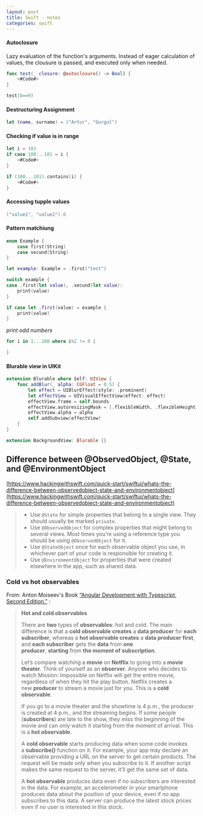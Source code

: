 ```yaml
---
layout: post
title: Swift - notes
categories: swift
---
```


#### Autoclosure

Lazy evaluation of the function's arguments. Instead of eager calculation of values, the clousure is passed, and executed only when needed.

```swift
func test(_ closure: @autoclosure() -> Bool) {
    <#Code#>
}

test(8==9)
```

#### Destructuring Assignment

```swift
let (name, surname) = ("Artur", "Gurgul")
```

#### Checking if value is in range

```swift
let i = 101
if case 100...101 = i {
    <#Code#>
}

if (100...101).contains(i) {
    <#Code#>
}
```

#### Accessing tupple values

```swift
("value1", "value2").0
```

#### Pattern matchiung 

```swift
enum Example {
    case first(String)
    case secund(String)
}

let example: Example = .first("test")
```

```swift
switch example {
case .first(let value), .secund(let value):
    print(value)
}

if case let .first(value) = example {
    print(value)
}
```

_print odd numbers_

```swift
for i in 1...100 where i%2 != 0 {

} 
```

#### Blurable view in UIKit

```swift
extension Blurable where Self: UIView {
    func addBlur(_ alpha: CGFloat = 0.5) {
        let effect = UIBlurEffect(style: .prominent)
        let effectView = UIVisualEffectView(effect: effect)
        effectView.frame = self.bounds
        effectView.autoresizingMask = [.flexibleWidth, .flexibleHeight]
        effectView.alpha = alpha
        self.addSubview(effectView)
    }
}
```

```swift
extension BackgroundView: Blurable {}
```

## Difference between @ObservedObject, @State, and @EnvironmentObject

[https://www.hackingwithswift.com/quick-start/swiftui/whats-the-difference-between-observedobject-state-and-environmentobject](https://www.hackingwithswift.com/quick-start/swiftui/whats-the-difference-between-observedobject-state-and-environmentobject)

>- Use `@State` for simple properties that belong to a single view. They should usually be marked `private`.
>- Use `@ObservedObject` for complex properties that might belong to several views. Most times you’re using a reference type you should be using `@ObservedObject` for it.
>- Use `@StateObject` once for each observable object you use, in whichever part of your code is responsible for creating it.
>- Use `@EnvironmentObject` for properties that were created elsewhere in the app, such as shared data.

### Cold vs hot observables

From: Anton Moiseev's Book [“Angular Development with Typescript, Second Edition.”](https://www.manning.com/books/angular-development-with-typescript-second-edition) :

> **Hot and cold observables**
> 
> There are **two** types of **observables**: hot and cold. The main difference is that a **cold observable** **creates** a **data producer** for **each subscriber**, whereas a **hot observable creates** a **data producer first**, and **each subscriber** gets the **data** from **one producer**, **starting** from **the moment of** **subscription**.
> 
> Let’s compare watching a **movie** on **Netflix** to going into a **movie theater**. Think of yourself as an **observer**. Anyone who decides to watch Mission: Impossible on Netflix will get the entire movie, regardless of when they hit the play button. Netflix creates a new **producer** to stream a movie just for you. This is a **cold observable**.
> 
> If you go to a movie theater and the showtime is 4 p.m., the producer is created at 4 p.m., and the streaming begins. If some people (**subscribers**) are late to the show, they miss the beginning of the movie and can only watch it starting from the moment of arrival. This is a **hot observable**.
> 
> A **cold observable** starts producing data when some code invokes a **subscribe()** function on it. For example, your app may declare an observable providing a URL on the server to get certain products. The request will be made only when you subscribe to it. If another script makes the same request to the server, it’ll get the same set of data.
> 
> A **hot observable** produces data even if no subscribers are interested in the data. For example, an accelerometer in your smartphone produces data about the position of your device, even if no app subscribes to this data. A server can produce the latest stock prices even if no user is interested in this stock.